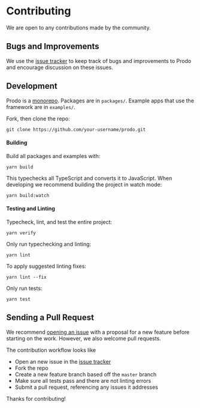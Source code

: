 # Contributing

We are open to any contributions made by the community.

## Bugs and Improvements

We use the [issue tracker](https://github.com/prodo-ai/prodo/issues) to keep
track of bugs and improvements to Prodo and encourage discussion on these issues.

## Development

Prodo is a [monorepo](https://en.wikipedia.org/wiki/Monorepo). Packages are in
`packages/`. Example apps that use the framework are in `examples/`.

Fork, then clone the repo:

```
git clone https://github.com/your-username/prodo.git
```

#### Building

Build all packages and examples with:

```
yarn build
```

This typechecks all TypeScript and converts it to JavaScript. When developing we
recommend building the project in watch mode:

```
yarn build:watch
```

#### Testing and Linting

Typecheck, lint, and test the entire project:

```
yarn verify
```

Only run typechecking and linting:

```
yarn lint
```

To apply suggested linting fixes:

```
yarn lint --fix
```

Only run tests:

```
yarn test
```

## Sending a Pull Request

We recommend [opening an issue](https://github.com/prodo-ai/prodo/issues/new)
with a proposal for a new feature before starting on the work. However, we also
welcome pull requests.

The contribution workflow looks like

- Open an new issue in the [issue
  tracker](https://github.com/prodo-ai/prodo/issues/new)
- Fork the repo
- Create a new feature branch based off the `master` branch
- Make sure all tests pass and there are not linting errors
- Submit a pull request, referencing any issues it addresses

Thanks for contributing!
